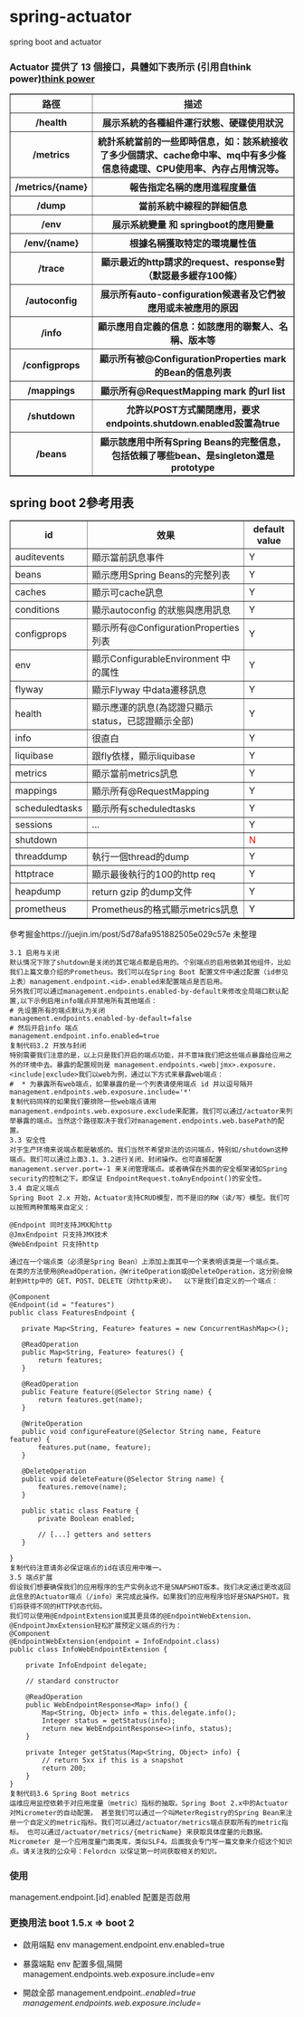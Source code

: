 # spring-actuator

spring boot  and actuator


### Actuator 提供了 13 個接口，具體如下表所示 (引用自think power)<a href="https://tpu.thinkpower.com.tw/tpu/articleDetails/954">think power</a>
<table cellpadding="8" border="1">
	<tr>
		<th>路徑</th>
		<th>描述</th>
	</tr>
	<tr>
		<th>/health</th>
		<th>展示系統的各種組件運行狀態、硬碟使用狀況</th>
	</tr>
	<tr>
		<th>/metrics</th>
		<th>統計系統當前的一些即時信息，如：該系統接收了多少個請求、cache命中率、mq中有多少條信息待處理、CPU使用率、內存占用情況等。</th>
	</tr>
	<tr>
		<th>/metrics/{name}</th>
		<th>報告指定名稱的應用進程度量值</th>
	</tr>
	<tr>
		<th>/dump</th>
		<th>當前系統中線程的詳細信息</th>
	</tr>
	<tr>
		<th>/env</th>
		<th>展示系統變量 和 springboot的應用變量</th>
	</tr>
	<tr>
		<th>/env/{name}</th>
		<th>根據名稱獲取特定的環境屬性值</th>
	</tr>
	<tr>
		<th>/trace</th>
		<th>顯示最近的http請求的request、response對（默認最多緩存100條）</th>
	</tr>
	<tr>
		<th>/autoconfig</th>
		<th>展示所有auto-configuration候選者及它們被應用或未被應用的原因</th>
	</tr>
	<tr>
		<th>/info</th>
		<th>顯示應用自定義的信息：如該應用的聯繫人、名稱、版本等</th>
	</tr>
	<tr>
		<th>/configprops</th>
		<th>顯示所有被@ConfigurationProperties mark的Bean的信息列表</th>
	</tr>
	<tr>
		<th>/mappings</th>
		<th>顯示所有@RequestMapping mark 的url list</th>
	</tr>
	<tr>
		<th>/shutdown</th>
		<th>允許以POST方式關閉應用，要求endpoints.shutdown.enabled設置為true</th>
	</tr>
	<tr>
		<th>/beans</th>
		<th>顯示該應用中所有Spring Beans的完整信息，包括依賴了哪些bean、是singleton還是prototype</th>
	</tr>

</table>


## spring boot 2參考用表
<table cellpadding="5" border="1">
<tr>
	<th>id</th>
	<th>效果</th>
	<th>default value</th>
</tr>
<tr>
	<td>auditevents</td>
	<td>顯示當前訊息事件</td>
	<td>Y</td>
</tr>
<tr>
	<td>beans</td>
	<td>顯示應用Spring Beans的完整列表</td>
	<td>Y</td>
</tr>
<tr>
	<td>caches</td>
	<td>顯示可cache訊息</td>
	<td>Y</td>
</tr>
<tr>
	<td>conditions</td>
	<td>顯示autoconfig 的狀態與應用訊息</td>
	<td>Y</td>
</tr>

<tr>
	<td>configprops</td>
	<td>顯示所有@ConfigurationProperties 列表</td>
	<td>Y</td>
</tr>
<tr>
	<td>env</td>
	<td>顯示ConfigurableEnvironment 中的属性</td>
	<td>Y</td>
</tr>
<tr>
	<td>flyway</td>
	<td>顯示Flyway 中data遷移訊息</td>
	<td>Y</td>
</tr>
<tr>
	<td>health</td>
	<td>顯示應運的訊息(為認證只顯示status，已認證顯示全部)</td>
	<td>Y</td>
</tr>

<tr>
	<td>info</td>
	<td>很直白</td>
	<td>Y</td>
</tr>
<tr>
	<td>liquibase</td>
	<td>跟fly依樣，顯示liquibase</td>
	<td>Y</td>
</tr>
<tr>
	<td>metrics</td>
	<td>顯示當前metrics訊息</td>
	<td>Y</td>
</tr>


<tr>
	<td>mappings</td>
	<td>顯示所有@RequestMapping</td>
	<td>Y</td>
</tr>
<tr>
	<td>scheduledtasks</td>
	<td>顯示所有scheduledtasks</td>
	<td>Y</td>
</tr>

<tr>
	<td>sessions</td>
	<td>...</td>
	<td>Y</td>
</tr>
<tr>
	<td>shutdown</td>
	<td></td>
	<td style="color:red;">N</td>
</tr>
<tr>
	<td>threaddump</td>
	<td>執行一個thread的dump</td>
	<td>Y</td>
</tr>
<tr>
	<td>httptrace</td>
	<td>顯示最後執行的100的http req</td>
	<td>Y</td>
</tr>
<tr>
	<td>heapdump</td>
	<td>return gzip 的dump文件</td>
	<td>Y</td>
</tr>

<tr>
	<td>prometheus</td>
	<td>Prometheus的格式顯示metrics訊息</td>
	<td>Y</td>
</tr>
</table>

參考掘金https://juejin.im/post/5d78afa951882505e029c57e
未整理

```
3.1 启用与关闭
默认情况下除了shutdown是关闭的其它端点都是启用的。个别端点的启用依赖其他组件，比如我们上篇文章介绍的Prometheus。我们可以在Spring Boot 配置文件中通过配置（id参见上表）management.endpoint.<id>.enabled来配置端点是否启用。
另外我们可以通过management.endpoints.enabled-by-default来修改全局端口默认配置,以下示例启用info端点并禁用所有其他端点：
# 先设置所有的端点默认为关闭
management.endpoints.enabled-by-default=false
# 然后开启info 端点
management.endpoint.info.enabled=true
复制代码3.2 开放与封闭
特别需要我们注意的是，以上只是我们开启的端点功能，并不意味我们把这些端点暴露给应用之外的环境中去。暴露的配置规则是 management.endpoints.<web|jmx>.exposure.<include|exclude>我们以web为例，通过以下方式来暴露web端点：
#  * 为暴露所有web端点，如果暴露的是一个列表请使用端点 id 并以逗号隔开 
management.endpoints.web.exposure.include='*'
复制代码同样的如果我们要排除一些web端点请用 management.endpoints.web.exposure.exclude来配置。我们可以通过/actuator来列举暴露的端点。当然这个路径取决于我们对management.endpoints.web.basePath的配置。
3.3 安全性
对于生产环境来说端点都是敏感的。我们当然不希望非法的访问端点，特别如/shutdown这种端点。我们可以通过上面3.1、3.2进行关闭、封闭操作。也可直接配置management.server.port=-1 来关闭管理端点。或者确保在外面的安全框架诸如Spring security的控制之下。即保证 EndpointRequest.toAnyEndpoint()的安全性。
3.4 自定义端点
Spring Boot 2.x 开始，Actuator支持CRUD模型，而不是旧的RW（读/写）模型。我们可以按照两种策略来自定义：

@Endpoint 同时支持JMX和http
@JmxEndpoint 只支持JMX技术
@WebEndpoint 只支持http

通过在一个端点类（必须是Spring Bean）上添加上面其中一个来表明该类是一个端点类。
在类的方法使用@ReadOperation，@WriteOperation或@DeleteOperation，这分别会映射到Http中的 GET、POST、DELETE（对http来说）。  以下是我们自定义的一个端点：

@Component
@Endpoint(id = "features")
public class FeaturesEndpoint {

   private Map<String, Feature> features = new ConcurrentHashMap<>();

   @ReadOperation
   public Map<String, Feature> features() {
       return features;
   }

   @ReadOperation
   public Feature feature(@Selector String name) {
       return features.get(name);
   }

   @WriteOperation
   public void configureFeature(@Selector String name, Feature feature) {
       features.put(name, feature);
   }

   @DeleteOperation
   public void deleteFeature(@Selector String name) {
       features.remove(name);
   }

   public static class Feature {
       private Boolean enabled;

       // [...] getters and setters 
   }

}
复制代码注意请务必保证端点的id在该应用中唯一。
3.5 端点扩展
假设我们想要确保我们的应用程序的生产实例永远不是SNAPSHOT版本。我们决定通过更改返回此信息的Actuator端点（/info）来完成此操作。如果我们的应用程序恰好是SNAPSHOT。我们将获得不同的HTTP状态代码。
我们可以使用@EndpointExtension或其更具体的@EndpointWebExtension、@EndpointJmxExtension轻松扩展预定义端点的行为：
@Component
@EndpointWebExtension(endpoint = InfoEndpoint.class)
public class InfoWebEndpointExtension {
 
    private InfoEndpoint delegate;
 
    // standard constructor
 
    @ReadOperation
    public WebEndpointResponse<Map> info() {
        Map<String, Object> info = this.delegate.info();
        Integer status = getStatus(info);
        return new WebEndpointResponse<>(info, status);
    }
 
    private Integer getStatus(Map<String, Object> info) {
        // return 5xx if this is a snapshot
        return 200;
    }
}
复制代码3.6 Spring Boot metrics
运维应用监控依赖于对应用度量（metric）指标的抽取。Spring Boot 2.x中的Actuator 对Micrometer的自动配置。 甚至我们可以通过一个叫MeterRegistry的Spring Bean来注册一个自定义的metric指标。我们可以通过/actuator/metrics端点获取所有的metric指标。 也可以通过/actuator/metrics/{metricName} 来获取具体度量的元数据。
Micrometer 是一个应用度量门面类库，类似SLF4。后面我会专门写一篇文章来介绍这个知识点。请关注我的公众号：Felordcn 以保证第一时间获取相关的知识。

```

### 使用
management.endpoint.[id].enabled 配置是否啟用

### 更換用法 boot 1.5.x => boot 2

- 啟用端點 env
management.endpoint.env.enabled=true

- 暴露端點 env 配置多個,隔開
management.endpoints.web.exposure.include=env

- 開啟全部
management.endpoint.*.enabled=true
management.endpoints.web.exposure.include=*

